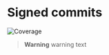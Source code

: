 # Signed commits

![Coverage](https://img.shields.io/badge/coverage-22%25-green)


> **Warning**
> warning text

